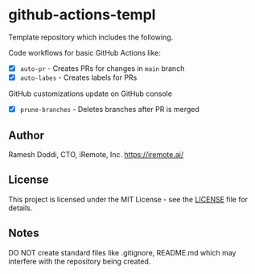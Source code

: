 # github-actions-templ

Template repository which includes the following.

Code workflows for basic GitHub Actions like:

- [x] `auto-pr` - Creates PRs for changes in `main` branch
- [x] `auto-labes` - Creates labels for PRs

GitHub customizations update on GitHub console

- [x] `prune-branches` - Deletes branches after PR is merged

## Author

Ramesh Doddi, CTO, iRemote, Inc. https://iremote.ai/

## License

This project is licensed under the MIT License - see the [LICENSE](LICENSE) file for details.

## Notes

DO NOT create standard files like .gitignore, README.md which may interfere with the repository being created.